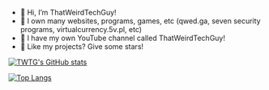 - 👋 Hi, I’m ThatWeirdTechGuy!
- 👀 I own many websites, programs, games, etc (qwed.ga, seven security programs, virtualcurrency.5v.pl, etc)
- 🌱 I have my own YouTube channel called ThatWeirdTechGuy!
- 🌟 Like my projects? Give some stars!





[![TWTG's GitHub stats](https://github-readme-stats.vercel.app/api?username=twtg93)](https://github.com/twtg93)






[![Top Langs](https://github-readme-stats.vercel.app/api/top-langs/?username=twtg93&layout=compact)](https://github.com/twtg93)
